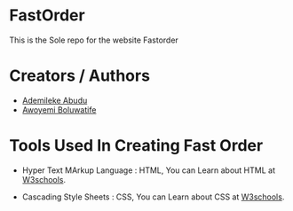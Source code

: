# FastOrder

This is the Sole repo for the website Fastorder
# Creators / Authors
<ul>
<li><a href="https://github.com/Ademileke12">Ademileke Abudu</a></li>
<li><a href="https://github.com/Bowlu">Awoyemi Boluwatife</a></li>
</ul>

# Tools Used In Creating Fast Order
<ul>
<li><p>Hyper Text MArkup Language : HTML, You can Learn about HTML at <a href="https://www.w3schools.com/html/">W3schools</a>.</p></li>
<li><p>Cascading Style Sheets : CSS, You can Learn about CSS at <a href="https://www.w3schools.com/cssref/pr_class_clear.php">W3schools</a>.</p></li>
</ul>
